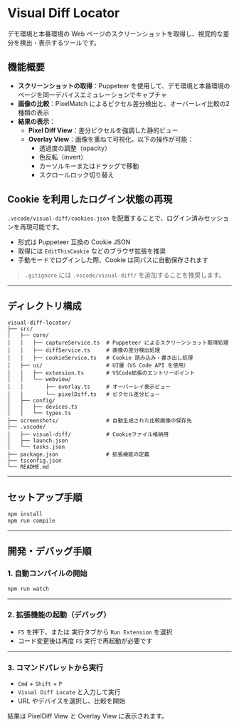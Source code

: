 # Visual Diff Locator

デモ環境と本番環境の Web ページのスクリーンショットを取得し、視覚的な差分を検出・表示するツールです。

## 機能概要

- **スクリーンショットの取得**：Puppeteer を使用して、デモ環境と本番環境のページを同一デバイスエミュレーションでキャプチャ
- **画像の比較**：PixelMatch によるピクセル差分検出と、オーバーレイ比較の2種類の表示
- **結果の表示**：
  - **Pixel Diff View**：差分ピクセルを強調した静的ビュー
  - **Overlay View**：画像を重ねて可視化。以下の操作が可能：
    - 透過度の調整（opacity）
    - 色反転（invert）
    - カーソルキーまたはドラッグで移動
    - スクロールロック切り替え

## Cookie を利用したログイン状態の再現

`.vscode/visual-diff/cookies.json` を配置することで、ログイン済みセッションを再現可能です。

- 形式は Puppeteer 互換の Cookie JSON
- 取得には `EditThisCookie` などのブラウザ拡張を推奨
- 手動モードでログインした際、Cookie は同パスに自動保存されます

> `.gitignore` には `.vscode/visual-diff/` を追加することを推奨します。

---

## ディレクトリ構成

```plaintext
visual-diff-locator/
├── src/
│   ├── core/
│   │   ├── captureService.ts  # Puppeteer によるスクリーンショット取得処理
│   │   ├── diffService.ts     # 画像の差分検出処理
│   │   ├── cookieService.ts   # Cookie 読み込み・書き出し処理
│   ├── ui/                    # UI層（VS Code API を使用）
│   │   ├── extension.ts       # VSCode拡張のエントリーポイント
│   │   └── webview/
│   │       ├── overlay.ts     # オーバーレイ表示ビュー
│   │       └── pixelDiff.ts   # ピクセル差分ビュー
│   ├── config/
│   │   ├── devices.ts
│   │   └── types.ts
├── screenshots/               # 自動生成された比較画像の保存先
├── .vscode/
│   ├── visual-diff/           # Cookieファイル格納用
│   ├── launch.json
│   └── tasks.json
├── package.json　　　　　　　　　# 拡張機能の定義
├── tsconfig.json
└── README.md

```

---

## セットアップ手順

```bash
npm install
npm run compile
```

---

## 開発・デバッグ手順

### 1. 自動コンパイルの開始

```bash
npm run watch
```

---

### 2. 拡張機能の起動（デバッグ）

- `F5` を押下、または 実行タブから `Run Extension` を選択
- コード変更後は再度 `F5` 実行で再起動が必要です

---

### 3. コマンドパレットから実行

- `Cmd` + `Shift` + `P`
- `Visual Diff Locate` と入力して実行
- URL やデバイスを選択し、比較を開始

結果は PixelDiff View と Overlay View に表示されます。

